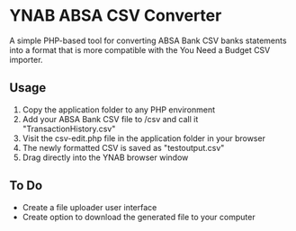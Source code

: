 # YNAB ABSA CSV Converter
A simple PHP-based tool for converting ABSA Bank CSV banks statements into a format that is more compatible with the You Need a Budget CSV importer.

## Usage
1. Copy the application folder to any PHP environment
2. Add your ABSA Bank CSV file to /csv and call it "TransactionHistory.csv"
3. Visit the csv-edit.php file in the application folder in your browser
4. The newly formatted CSV is saved as "testoutput.csv"
5. Drag directly into the YNAB browser window

## To Do
* Create a file uploader user interface
* Create option to download the generated file to your computer